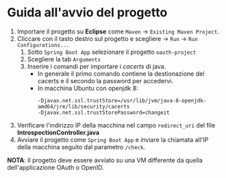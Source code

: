 # Guida all'avvio del progetto

1. Importare il progetto su **Eclipse** come `Maven` -> `Existing Maven Project`.
2. Cliccare con il tasto destro sul progetto e scegliere -> `Run` -> `Run Configurations...`
   1. Sotto `Spring Boot App` selezionare il progetto `oauth-project`
   2. Scegliere la tab `Arguments`
   3. Inserire i comandi per importare i *cacerts* di java.
      - In generale il primo comando contiene la destionazione del cacerts e il secondo la password per accedervi.
      - In macchina Ubuntu con openjdk 8:
        ```
        -Djavax.net.ssl.trustStore=/usr/lib/jvm/java-8-openjdk-amd64/jre/lib/security/cacerts 
        -Djavax.net.ssl.trustStorePassword=changeit
        ```
3. Verificare l'indirizzo IP della macchina nel campo `redirect_uri` del file **IntrospectionController.java**
4. Avviare il progetto come `Spring Boot App` e inviare la chiamata all'IP della macchina seguito dal parametro `/check`.

**NOTA**: Il progetto deve essere avviato su una VM differente da quella dell'applicazione OAuth o OpenID.
